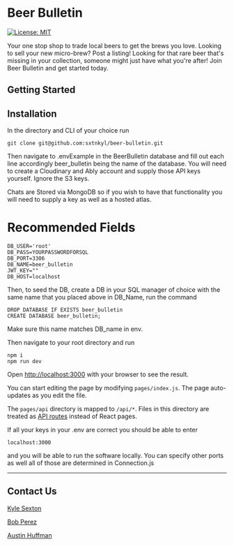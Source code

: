 # Beer Bulletin  
  [![License: MIT](https://img.shields.io/badge/License-MIT-yellow.svg)](https://opensource.org/licenses/MIT)
  
  Your one stop shop to trade local beers to get the brews you love. Looking to sell your new micro-brew? Post a listing! Looking for that rare beer that's missing in your collection, someone might just have what you're after! Join Beer Bulletin and get started today. 


## Getting Started

 ## Installation 
  In the directory and CLI of your choice run
  ```
  git clone git@github.com:sxtnkyl/beer-bulletin.git
  ```

  Then navigate to .envExample in the BeerBulletin database and fill out each line accordingly
  beer_bulletin being the name of the database. 
  You will need to create a Cloudinary and Ably account and supply those API keys yourself.
  Ignore the S3 keys.

  Chats are Stored via MongoDB so if you wish to have that functionality you will need to supply a key as well as a hosted atlas.
  
# Recommended Fields
```
DB_USER='root'
DB_PASS=YOURPASSWORDFORSQL
DB_PORT=3306
DB_NAME=beer_bulletin
JWT_KEY=""
DB_HOST=localhost
```

Then, to seed the DB, create a DB in your SQL manager of choice with the same name that you placed above in DB_Name,
run the command
```
DROP DATABASE IF EXISTS beer_bulletin
CREATE DATABASE beer_bulletin;
```
Make sure this name matches DB_name in env.

  Then navigate to your root directory and run 
  ```
  npm i
  npm run dev
  ```

Open [http://localhost:3000](http://localhost:3000) with your browser to see the result.

You can start editing the page by modifying `pages/index.js`. The page auto-updates as you edit the file.

The `pages/api` directory is mapped to `/api/*`. Files in this directory are treated as [API routes](https://nextjs.org/docs/api-routes/introduction) instead of React pages.


  If all your keys in your .env are correct you should be able to enter
  ```
  localhost:3000
  ```
  and you will be able to run the software locally. You can specify other ports as well all of those are determined in Connection.js

  --------
  ## Contact Us

[Kyle Sexton](https://github.com/sxtnkyl)

[Bob Perez](https://github.com/perez-rob)

[Austin Huffman](https://github.com/Ahuffma2)



  

